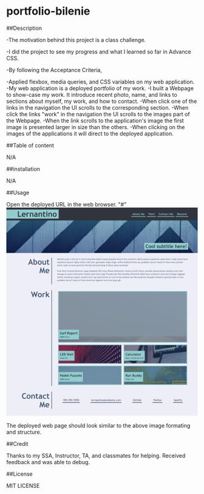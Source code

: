 # portfolio-bilenie
##Description

-The motivation behind this project is a class challenge.

-I did the project to see my progress and what I learned so far in Advance CSS.

-By following the Acceptance Criteria,

 -Applied flexbox, media queries, and CSS variables on my web application.
 -My web application is a deployed portfolio of my work.
 -I built a Webpage to show-case my work. It introduce recent photo, name, and links to sections about myself, my work, and how to contact.
 -When click one of the links in the navigation the UI scrolls to the corresponding section.
 -When click the links "work" in the navigation the UI scrolls to the images part of the Webpage.
 -When the link scrolls to the application's image the first image is  presented larger in size than the others.
 -When clicking on the images of the applications it will direct to the deployed application.


##Table of content

N/A

##installation

N/A

##Usage

Open the deployed URL in the web browser. "#"
![alt text](./assets/images/challenge2_720.png)

The deployed web page should look similar to the above image formating and structure.


##Credit

Thanks to my SSA, Instructor, TA, and classmates for helping.
Received feedback and was able to debug.


##License

MIT LICENSE